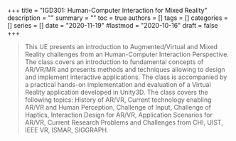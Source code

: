 +++
title = "IGD301: Human-Computer Interaction for Mixed Reality"
description = ""
summary = ""
toc = true
authors = []
tags = []
categories = []
series = []
date =  "2020-11-19"
#lastmod = "2020-10-16"
draft = false
+++

>This UE presents an introduction to Augmented/Virtual and Mixed Reality challenges from an Human-Computer Interaction Perspective. The class covers an introduction to fundamental concepts of AR/VR/MR and presents methods and techniques allowing to design and implement interactive applications. The class is accompanied by a practical hands-on implementation and evaluation of a Virtual Reality application developed in Unity3D.
The class covers the following topics: History of AR/VR, Current technology enabling AR/VR and Human Perception, Challenge of Input, Challenge of Haptics, Interaction Design for AR/VR, Application Scenarios for AR/VR, Current Research Problems and Challenges from CHI, UIST, IEEE VR, ISMAR, SIGGRAPH.

